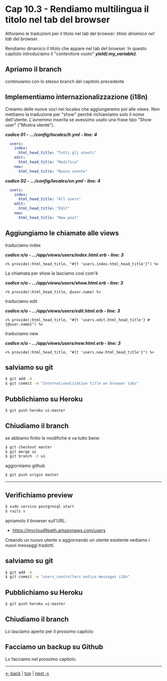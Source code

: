 # <a name="top"></a> Cap 10.3 - Rendiamo multilingua il titolo nel tab del browser

Attiviamo le traduzioni per il titolo nel tab del browser: *titolo dinamico nel tab del browser*.

Rendiamo dinamico il titolo che appare nel tab del browser. 
In questo capitolo introduciamo il "contenitore vuoto" ***yield(:my_variable)***.



## Apriamo il branch 

continuiamo con lo stesso branch del capitolo precedente



## Implementiamo internazionalizzazione (i18n)

Creiamo delle nuove voci nei locales che aggiungeremo poi alle views.
Non mettiamo la traduzione per "show" perché richiamiamo solo il nome dell'utente. L'avremmo inserita se avessimo usato una frase tipo "Show user" ("Mostra utente").

***codice 01 - .../config/locales/it.yml - line: 4***

```yaml
  users:
    index:
      html_head_title: "Tutti gli utenti"
    edit:
      html_head_title: "Modifica"
    new:
      html_head_title: "Nuovo utente"
```


***codice 02 - .../config/locales/en.yml - line: 4***

```yaml
  users:
    index:
      html_head_title: "All users"
    edit:
      html_head_title: "Edit"
    new:
      html_head_title: "New post"
```



## Aggiungiamo le chiamate alle views

traduciamo index

***codice n/a - .../app/views/users/index.html.erb - line: 3***

```html+erb
<% provide(:html_head_title, "#{t 'users.index.html_head_title'}") %>
```

La chiamata per show la lasciamo così com'è

***codice n/a - .../app/views/users/show.html.erb - line: 3***

```html+erb
<% provide(:html_head_title, @user.name) %>
```

traduciamo edit

***codice n/a - .../app/views/users/edit.html.erb - line: 3***

```html+erb
<% provide(:html_head_title, "#{t 'users.edit.html_head_title'} #{@user.name}") %>
```

traduciamo new

***codice n/a - .../app/views/users/new.html.erb - line: 3***

```html+erb
<% provide(:html_head_title, "#{t 'users.new.html_head_title'}") %>
```



## salviamo su git

```bash
$ git add -A
$ git commit -m "Internationalization title on browser tabs"
```



## Pubblichiamo su Heroku

```bash
$ git push heroku ui:master
```



## Chiudiamo il branch

se abbiamo finito le modifiche e va tutto bene:

```bash
$ git checkout master
$ git merge ui
$ git branch -d ui
```

aggiorniamo github

```bash
$ git push origin master
```



---



## Verifichiamo preview

```bash
$ sudo service postgresql start
$ rails s
```

apriamolo il browser sull'URL:

* https://mycloud9path.amazonaws.com/users

Creando un nuovo utente o aggiornando un utente esistente vediamo i nuovi messaggi tradotti.



## salviamo su git

```bash
$ git add -A
$ git commit -m "users_controllers notice messages i18n"
```



## Pubblichiamo su Heroku

```bash
$ git push heroku ui:master
```



## Chiudiamo il branch

Lo lasciamo aperto per il prossimo capitolo



## Facciamo un backup su Github

Lo facciamo nel prossimo capitolo.



---

[<- back](https://github.com/flaviobordonidev/leanpubabrandnewcms/blob/master/01-base/09-manage_users/03-browser_tab_title_users-it.md)
 | [top](#top) |
[next ->](https://github.com/flaviobordonidev/leanpubabrandnewcms/blob/master/01-base/10-users_i18n/02-users_form_i18n-it.md)
